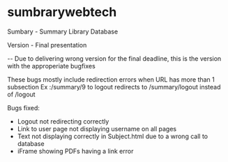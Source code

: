 # sumbrarywebtech
Sumbary - Summary Library Database

Version - Final presentation

-- Due to delivering wrong version for the final deadline, this is the version with the approperiate bugfixes

These bugs mostly include redirection errors when URL has more than 1 subsection 
Ex :/summary/9 to logout redirects to /summary/logout instead of /logout

Bugs fixed:
- Logout not redirecting correctly
- Link to user page not displaying username on all pages
- Text not displaying correctly in Subject.html due to a wrong call to database
- iFrame showing PDFs having a link error